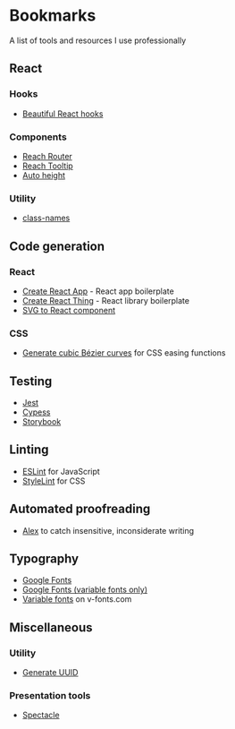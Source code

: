 # Bookmarks

A list of tools and resources I use professionally


## React

### Hooks

- [Beautiful React hooks](https://github.com/beautifulinteractions/beautiful-react-hooks)

### Components

- [Reach Router](https://reach.tech/router)
- [Reach Tooltip](https://reacttraining.com/reach-ui/tooltip/)
- [Auto height](https://www.npmjs.com/package/react-auto-height)

### Utility

- [class-names](https://www.npmjs.com/package/classnames)


## Code generation

### React

- [Create React App](https://create-react-app.dev/docs/getting-started/) - React app boilerplate
- [Create React Thing](https://github.com/bence-toth/create-react-thing#readme) - React library boilerplate
- [SVG to React component](https://github.com/twilio-labs/svg-to-react)

### CSS

- [Generate cubic Bézier curves](https://cubic-bezier.com/) for CSS easing functions


## Testing

- [Jest](https://jestjs.io/)
- [Cypess](https://www.cypress.io/)
- [Storybook](https://storybook.js.org/)


## Linting

- [ESLint](https://eslint.org/) for JavaScript
- [StyleLint](https://stylelint.io/) for CSS


## Automated proofreading

- [Alex](https://github.com/get-alex/alex#readme) to catch insensitive, inconsiderate writing


## Typography

- [Google Fonts](https://fonts.google.com/)
- [Google Fonts (variable fonts only)](https://fonts.google.com/?vfonly)
- [Variable fonts](https://v-fonts.com/) on v-fonts.com


## Miscellaneous

### Utility

- [Generate UUID](https://github.com/uuidjs/uuid)

### Presentation tools

- [Spectacle](https://formidable.com/open-source/spectacle/)
